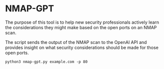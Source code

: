 # NMAP-GPT

The purpose of this tool is to help new security professionals actively learn the considerations they might make based on the open ports on an NMAP scan. 

The script sends the output of the NMAP scan to the OpenAI API and provides insight on what security considerations should be made for those open ports.


```python3
python3 nmap-gpt.py example.com -p 80
```
